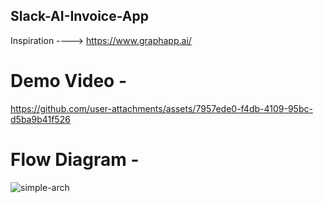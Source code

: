 ## Slack-AI-Invoice-App


Inspiration ----> https://www.graphapp.ai/

# Demo Video -

https://github.com/user-attachments/assets/7957ede0-f4db-4109-95bc-d5ba9b41f526

# Flow Diagram -
![simple-arch](https://github.com/user-attachments/assets/e04ee2d7-1aeb-4309-ac12-3bfba9c41ce3)




